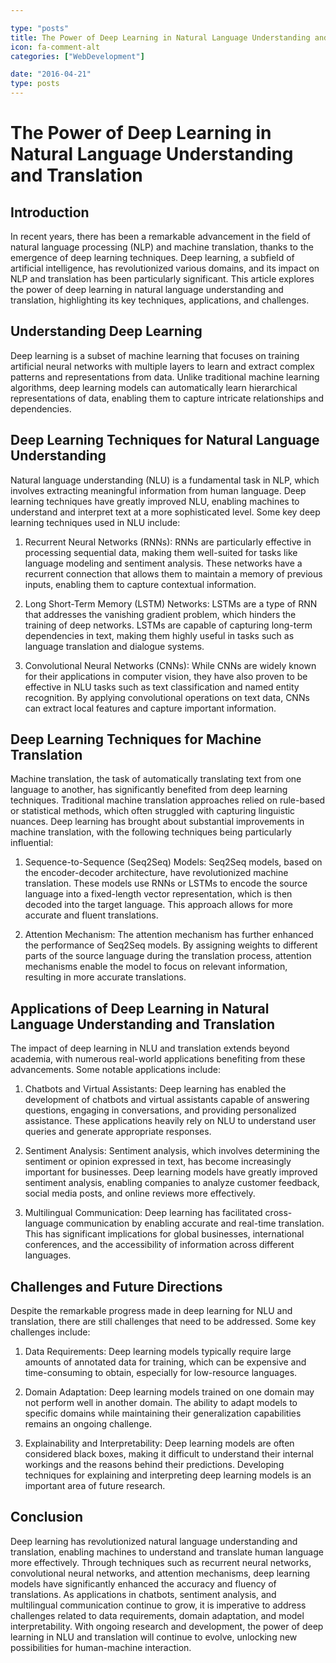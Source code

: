 ```yaml
---

type: "posts"
title: The Power of Deep Learning in Natural Language Understanding and Translation
icon: fa-comment-alt
categories: ["WebDevelopment"]

date: "2016-04-21"
type: posts
---
```





# The Power of Deep Learning in Natural Language Understanding and Translation

## Introduction

In recent years, there has been a remarkable advancement in the field of natural language processing (NLP) and machine translation, thanks to the emergence of deep learning techniques. Deep learning, a subfield of artificial intelligence, has revolutionized various domains, and its impact on NLP and translation has been particularly significant. This article explores the power of deep learning in natural language understanding and translation, highlighting its key techniques, applications, and challenges.

## Understanding Deep Learning

Deep learning is a subset of machine learning that focuses on training artificial neural networks with multiple layers to learn and extract complex patterns and representations from data. Unlike traditional machine learning algorithms, deep learning models can automatically learn hierarchical representations of data, enabling them to capture intricate relationships and dependencies.

## Deep Learning Techniques for Natural Language Understanding

Natural language understanding (NLU) is a fundamental task in NLP, which involves extracting meaningful information from human language. Deep learning techniques have greatly improved NLU, enabling machines to understand and interpret text at a more sophisticated level. Some key deep learning techniques used in NLU include:

1. Recurrent Neural Networks (RNNs): RNNs are particularly effective in processing sequential data, making them well-suited for tasks like language modeling and sentiment analysis. These networks have a recurrent connection that allows them to maintain a memory of previous inputs, enabling them to capture contextual information.

2. Long Short-Term Memory (LSTM) Networks: LSTMs are a type of RNN that addresses the vanishing gradient problem, which hinders the training of deep networks. LSTMs are capable of capturing long-term dependencies in text, making them highly useful in tasks such as language translation and dialogue systems.

3. Convolutional Neural Networks (CNNs): While CNNs are widely known for their applications in computer vision, they have also proven to be effective in NLU tasks such as text classification and named entity recognition. By applying convolutional operations on text data, CNNs can extract local features and capture important information.

## Deep Learning Techniques for Machine Translation

Machine translation, the task of automatically translating text from one language to another, has significantly benefited from deep learning techniques. Traditional machine translation approaches relied on rule-based or statistical methods, which often struggled with capturing linguistic nuances. Deep learning has brought about substantial improvements in machine translation, with the following techniques being particularly influential:

1. Sequence-to-Sequence (Seq2Seq) Models: Seq2Seq models, based on the encoder-decoder architecture, have revolutionized machine translation. These models use RNNs or LSTMs to encode the source language into a fixed-length vector representation, which is then decoded into the target language. This approach allows for more accurate and fluent translations.

2. Attention Mechanism: The attention mechanism has further enhanced the performance of Seq2Seq models. By assigning weights to different parts of the source language during the translation process, attention mechanisms enable the model to focus on relevant information, resulting in more accurate translations.

## Applications of Deep Learning in Natural Language Understanding and Translation

The impact of deep learning in NLU and translation extends beyond academia, with numerous real-world applications benefiting from these advancements. Some notable applications include:

1. Chatbots and Virtual Assistants: Deep learning has enabled the development of chatbots and virtual assistants capable of answering questions, engaging in conversations, and providing personalized assistance. These applications heavily rely on NLU to understand user queries and generate appropriate responses.

2. Sentiment Analysis: Sentiment analysis, which involves determining the sentiment or opinion expressed in text, has become increasingly important for businesses. Deep learning models have greatly improved sentiment analysis, enabling companies to analyze customer feedback, social media posts, and online reviews more effectively.

3. Multilingual Communication: Deep learning has facilitated cross-language communication by enabling accurate and real-time translation. This has significant implications for global businesses, international conferences, and the accessibility of information across different languages.

## Challenges and Future Directions

Despite the remarkable progress made in deep learning for NLU and translation, there are still challenges that need to be addressed. Some key challenges include:

1. Data Requirements: Deep learning models typically require large amounts of annotated data for training, which can be expensive and time-consuming to obtain, especially for low-resource languages.

2. Domain Adaptation: Deep learning models trained on one domain may not perform well in another domain. The ability to adapt models to specific domains while maintaining their generalization capabilities remains an ongoing challenge.

3. Explainability and Interpretability: Deep learning models are often considered black boxes, making it difficult to understand their internal workings and the reasons behind their predictions. Developing techniques for explaining and interpreting deep learning models is an important area of future research.

## Conclusion

Deep learning has revolutionized natural language understanding and translation, enabling machines to understand and translate human language more effectively. Through techniques such as recurrent neural networks, convolutional neural networks, and attention mechanisms, deep learning models have significantly enhanced the accuracy and fluency of translations. As applications in chatbots, sentiment analysis, and multilingual communication continue to grow, it is imperative to address challenges related to data requirements, domain adaptation, and model interpretability. With ongoing research and development, the power of deep learning in NLU and translation will continue to evolve, unlocking new possibilities for human-machine interaction.